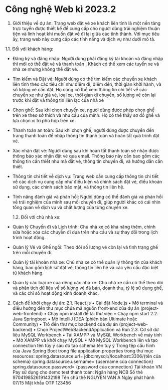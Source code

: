 # Công nghệ Web kì 2023.2

1. Giới thiệu về dự án:
   Trang web đặt vé xe khách liên tỉnh là một nền tảng trực tuyến được thiết kế để cung cấp cho người dùng trải nghiệm thuận tiện và linh hoạt khi muốn đặt vé đi lại giữa các tỉnh thành. Với mục tiêu ấy, trang web này cung cấp các tính năng và dịch vụ như dưới mô tả.

1.1. Đối với khách hàng:

- Đăng ký và đăng nhập: Người dùng phải đăng ký tài khoản và đăng nhập thì mới có thể đặt vé và thanh toán . Khách có thể xem các tuyến xe và nhà xe nhưng không thể đặt vé.
- Tìm kiếm và Đặt vé: Người dùng có thể tìm kiếm các chuyến xe khách liên tỉnh theo các tiêu chí như điểm đi, điểm đến, thời gian khởi hành, và số lượng vé cần đặt. Họ cũng có thể xem thông tin chi tiết về các chuyến xe như giá vé, loại xe, thời gian di chuyển, số lượng vé còn lại trước khi đặt và thông tin liên lạc của nhà xe
- Chọn ghế: Sau khi chọn chuyến xe, người dùng được phép chọn ghế trên xe theo sở thích và nhu cầu của mình. Họ có thể thấy sơ đồ ghế và lựa chọn vị trí phù hợp trên xe.
- Thanh toán an toàn: Sau khi chọn ghế, người dùng được chuyển đến trang thanh toán để nhập thông tin thanh toán và hoàn tất quá trình đặt vé.
- Xác nhận đặt vé: Người dùng sau khi hoàn tất thanh toán sẽ nhận được thông báo xác nhận đặt vé qua email. Thông báo này cần bao gồm các thông tin cần thiết như mã đặt vé, thông tin chuyến đi, và hướng dẫn cần thiết.
- Thông tin chi tiết về dịch vụ: Trang web cần cung cấp thông tin chi tiết về các dịch vụ cung cấp như điều kiện và chính sách đặt vé, điều khoản sử dụng, các chính sách bảo mật, và thông tin liên hệ.
- Tính năng đánh giá và phản hồi: Người dùng có thể đánh giá và phản hồi về trải nghiệm của mình sau mỗi chuyến đi, giúp người khác có cái nhìn tổng quan về dịch vụ và chất lượng của từng chuyến xe.

  1.2. Đối với chủ nhà xe:

- Quản lý Chuyến đi và Lịch trình: Chủ nhà xe có khả năng thêm, chỉnh sửa hoặc xóa các chuyến đi dựa trên nhu cầu và sự thay đổi trong lịch trình hoạt động.
- Quản lý Vé và Ghế ngồi: Theo dõi số lượng vé còn lại và tình trạng ghế trên mỗi chuyến đi.
- Quản lý tài khoản nhà xe: Chủ nhà xe có thể quản lý thông tin của khách hàng, bao gồm lịch sử đặt vé, thông tin liên hệ và các yêu cầu đặc biệt từ khách hàng.
- Quản lý các loại xe của riêng các nhà xe: Chủ nhà xe cần có thể theo dõi và phân tích dữ liệu về số lượng vé đã bán, doanh thu, tỷ lệ sử dụng ghế, và các chỉ số hoạt động kinh doanh khác.

2. Cách để khởi chạy dự án:
   2.1. React.js
   • Cài đặt Node.js
   • Mở terminal và điều hướng đến thư mục chứa mã nguồn front-end của dự án (project-web-frontend)
   • Chạy npm install để tải thư viện
   • Chạy npm start
   2.2. Java Springboot
   • Mở IntelliJ IDEA (phiên bản Ultimate hoặc Community)
   • Trỏ đến thư mục backend của dự án (project-web-backend)
   • Chọn ProjectWebBackendApplication và Run
   2.3. Cơ sở dữ liệu MySQL Workbench
   • Tải XAMPP và MySQL Workbench về máy tính
   • Mở XAMPP và khởi chạy MySQL
   • Mở MySQL Workbench lên và tạo connection tên tùy ý sau đó tạo schema tên tùy ý
   Trong tệp cấu hình của Java Spring Boot trong file application.properties trong thư mục resources:
   spring.datasource.url= jdbc:mysql://localhost:3306/{tên của schema}
   spring.datasource.username= {username của connection}
   spring.datasource.password= {password của connection}
   Tài khoản VN Pay sử dụng cho demo test thanh toán:
   Ngân hàng NCB
   Số thẻ 9704198526191432198
   Tên chủ thẻ NGUYEN VAN A
   Ngày phát hành 07/15
   Mật khẩu OTP 123456
